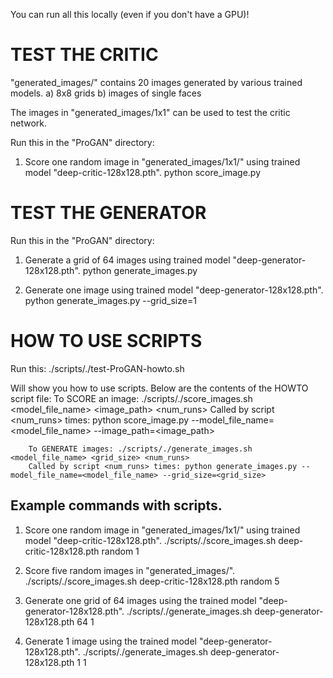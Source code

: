 You can run all this locally (even if you don't have a GPU)!

# TEST THE CRITIC
"generated_images/" contains 20 images generated by various trained models.
    a) 8x8 grids
    b) images of single faces

The images in "generated_images/1x1" can be used to test the critic network.

Run this in the "ProGAN" directory:
1) Score one random image in "generated_images/1x1/" using trained model "deep-critic-128x128.pth".
    python score_image.py


# TEST THE GENERATOR
Run this in the "ProGAN" directory:
1) Generate a grid of 64 images using trained model "deep-generator-128x128.pth".
    python generate_images.py

2) Generate one image using trained model "deep-generator-128x128.pth".
    python generate_images.py --grid_size=1


# HOW TO USE SCRIPTS
Run this:
    ./scripts/./test-ProGAN-howto.sh

Will show you how to use scripts. Below are the contents of the HOWTO script file:
        To SCORE an image: ./scripts/./score_images.sh <model_file_name> <image_path> <num_runs>
        Called by script <num_runs> times: python score_image.py --model_file_name=<model_file_name> --image_path=<image_path>

        To GENERATE images: ./scripts/./generate_images.sh <model_file_name> <grid_size> <num_runs>
        Called by script <num_runs> times: python generate_images.py --model_file_name=<model_file_name> --grid_size=<grid_size>

## Example commands with scripts.
1) Score one random image in "generated_images/1x1/" using trained model "deep-critic-128x128.pth".
    ./scripts/./score_images.sh deep-critic-128x128.pth random 1

2) Score five random images in "generated_images/".
    ./scripts/./score_images.sh deep-critic-128x128.pth random 5

3) Generate one grid of 64 images using the trained model "deep-generator-128x128.pth".
    ./scripts/./generate_images.sh deep-generator-128x128.pth 64 1

3) Generate 1 image using the trained model "deep-generator-128x128.pth".
    ./scripts/./generate_images.sh deep-generator-128x128.pth 1 1
